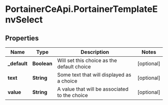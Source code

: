 # PortainerCeApi.PortainerTemplateEnvSelect

## Properties
Name | Type | Description | Notes
------------ | ------------- | ------------- | -------------
**_default** | **Boolean** | Will set this choice as the default choice | [optional] 
**text** | **String** | Some text that will displayed as a choice | [optional] 
**value** | **String** | A value that will be associated to the choice | [optional] 


